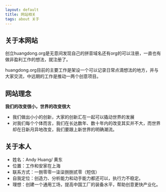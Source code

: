 ```yaml
---
layout: default
title: 网站相关
tags: about 关于
---
```


关于本网站
-------------------------

创立huangdong.org是无意间发现自己的拼音域名还有org的可以注册，一直也有做非盈利工作的想法，就注册了。

huangdong.org目前的主要工作是架设一个可以记录日常点滴想法的地方，并与大家交流，中远期的工作是推动一两个创意项目。

网站理念
------------------------

**我们的改变很小，世界的改变很大**

- 我们做出小小的创新，大家的创新汇在一起可以撬动世界的发展
- 对我们每个个体而言，我们在长达数年、数十年内的改变其实并不大，而世界却在日新月异地改变，我们要跟上新世界的明确潮流。


关于本人
-------------------------

- 姓名：Andy Huang/ 黄东 
- 位置：工作和安家在上海
- 联系方式：一捌零零一柒柒捌捌贰零（短信）
- 自我定位：创造力、分析能力和动手能力都还可以，执行力不稳定。
- 理想：创建一个通用工场，提高中国工厂的装备水平，帮助创意更快产业化。


